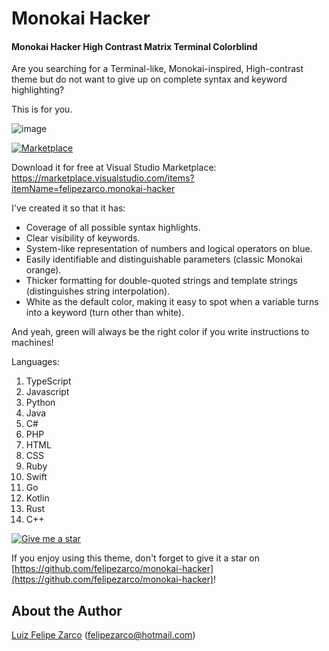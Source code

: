 # Monokai Hacker

#### Monokai Hacker High Contrast Matrix Terminal Colorblind

Are you searching for a Terminal-like, Monokai-inspired, High-contrast theme but do not want to give up on complete syntax and keyword highlighting?

This is for you.

![image](https://github.com/felipezarco/monokai-hacker/assets/11004919/97e20b58-ecfe-44ec-aabc-db5c7dfa67e4)

[![Marketplace](https://img.shields.io/badge/Download-Monokai%20Hacker-green.svg)](https://marketplace.visualstudio.com/items?itemName=felipezarco.monokai-hacker)

Download it for free at Visual Studio Marketplace: https://marketplace.visualstudio.com/items?itemName=felipezarco.monokai-hacker

I've created it so that it has:
- Coverage of all possible syntax highlights.
- Clear visibility of keywords.
- System-like representation of numbers and logical operators on blue.
- Easily identifiable and distinguishable parameters (classic Monokai orange).
- Thicker formatting for double-quoted strings and template strings (distinguishes string interpolation).
- White as the default color, making it easy to spot when a variable turns into a keyword (turn other than white).

And yeah, green will always be the right color if you write instructions to machines!

Languages:
1. TypeScript
2. Javascript
3. Python
4. Java
5. C#
6. PHP
7. HTML
8. CSS
9. Ruby
10. Swift
11. Go
12. Kotlin
13. Rust
14. C++

[![Give me a star](https://img.shields.io/badge/Give%20me%20a%20star-⭐-yellow.svg)](https://github.com/felipezarco/monokai-hacker)

If you enjoy using this theme, don't forget to give it a star on [https://github.com/felipezarco/monokai-hacker](https://github.com/felipezarco/monokai-hacker)!

## About the Author

[Luiz Felipe Zarco](https://github.com/felipezarco) (felipezarco@hotmail.com)
